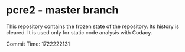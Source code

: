 # pcre2 - master branch

This repository contains the frozen state of the repository.
Its history is cleared. It is used only for static code
analysis with Codacy.

Commit Time: 1722222131